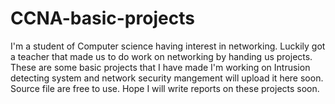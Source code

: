 # CCNA-basic-projects
I'm a student of Computer science having interest in networking. Luckily got a teacher that made us to do work on networking by handing us projects. These are some basic projects that I have made I'm working on Intrusion detecting system and network security mangement will upload it here soon. Source file are free to use. Hope I will write reports on these projects soon.
